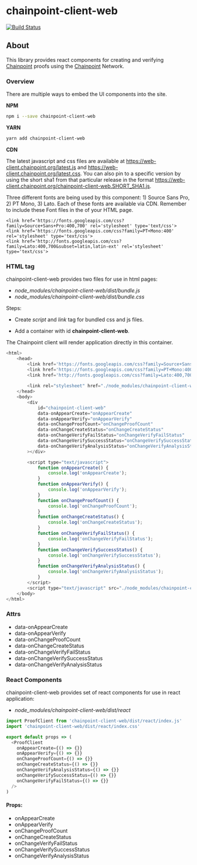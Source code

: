 # chainpoint-client-web

[![Build Status](https://travis-ci.com/chainpoint/chainpoint-client-web.svg?branch=master)](https://travis-ci.com/chainpoint/chainpoint-client-web)

## About

This library provides react components for creating and verifying [Chainpoint](https://chainpoint.org) proofs using the [Chainpoint](https://chainpoint.org) Network.

### Overview

There are multiple ways to embed the UI components into the site.

**NPM**

```bash
npm i --save chainpoint-client-web
```

**YARN**

```bash
yarn add chainpoint-client-web
```

**CDN**

The latest javascript and css files are available at https://web-client.chainpoint.org/latest.js and https://web-client.chainpoint.org/latest.css. You can also pin to a specific version by using the short sha1 from that particular release in the format https://web-client.chainpoint.org/chainpoint-client-web.SHORT_SHA1.js.

Three different fonts are being used by this component: 1) Source Sans Pro, 2) PT Mono, 3) Lato. Each of these fonts are available via CDN. Remember to include these Font files in the <head> of your HTML page.

```
<link href='https://fonts.googleapis.com/css?family=Source+Sans+Pro:400,700' rel='stylesheet' type='text/css'>
<link href='https://fonts.googleapis.com/css?family=PT+Mono:400' rel='stylesheet' type='text/css'>
<link href='http://fonts.googleapis.com/css?family=Lato:400,700&subset=latin,latin-ext' rel='stylesheet' type='text/css'>
```

### HTML tag

chainpoint-client-web provides two files for use in html pages:

- _node_modules/chainpoint-client-web/dist/bundle.js_
- _node_modules/chainpoint-client-web/dist/bundle.css_

Steps:

- Create _script_ and _link_ tag for bundled css and js files.

- Add a container with id **chainpoint-client-web**.

The Chainpoint client will render application directly in this container.

```js
<html>
    <head>
        <link href='https://fonts.googleapis.com/css?family=Source+Sans+Pro:400,700' rel='stylesheet' type='text/css'>
        <link href='https://fonts.googleapis.com/css?family=PT+Mono:400' rel='stylesheet' type='text/css'>
        <link href='http://fonts.googleapis.com/css?family=Lato:400,700&subset=latin,latin-ext' rel='stylesheet' type='text/css'>
        
        <link rel="stylesheet" href="./node_modules/chainpoint-client-web/dist/bundle.css" />
    </head>
    <body>
        <div
            id="chainpoint-client-web"
            data-onAppearCreate="onAppearCreate"
            data-onAppearVerify="onAppearVerify"
            data-onChangeProofCount="onChangeProofCount"
            data-onChangeCreateStatus="onChangeCreateStatus"
            data-onChangeVerifyFailStatus="onChangeVerifyFailStatus"
            data-onChangeVerifySuccessStatus="onChangeVerifySuccessStatus"
            data-onChangeVerifyAnalysisStatus="onChangeVerifyAnalysisStatus"
        ></div>

        <script type="text/javascript">
            function onAppearCreate() {
                console.log('onAppearCreate');
            }
            function onAppearVerify() {
                console.log('onAppearVerify');
            }
            function onChangeProofCount() {
                console.log('onChangeProofCount');
            }
            function onChangeCreateStatus() {
                console.log('onChangeCreateStatus');
            }
            function onChangeVerifyFailStatus() {
                console.log('onChangeVerifyFailStatus');
            }
            function onChangeVerifySuccessStatus() {
                console.log('onChangeVerifySuccessStatus');
            }
            function onChangeVerifyAnalysisStatus() {
                console.log('onChangeVerifyAnalysisStatus');
            }
        </script>
        <script type="text/javascript" src="./node_modules/chainpoint-client-web/dist/bundle.js"></script>
    </body>
</html>
```

### Attrs

- data-onAppearCreate
- data-onAppearVerify
- data-onChangeProofCount
- data-onChangeCreateStatus
- data-onChangeVerifyFailStatus
- data-onChangeVerifySuccessStatus
- data-onChangeVerifyAnalysisStatus

### React Components

chainpoint-client-web provides set of react components for use in react application:

- _node_modules/chainpoint-client-web/dist/react_

```js
import ProofClient from 'chainpoint-client-web/dist/react/index.js'
import 'chainpoint-client-web/dist/react/index.css'

export default props => (
  <ProofClient
    onAppearCreate={() => {}}
    onAppearVerify={() => {}}
    onChangeProofCount={() => {}}
    onChangeCreateStatus={() => {}}
    onChangeVerifyAnalysisStatus={() => {}}
    onChangeVerifySuccessStatus={() => {}}
    onChangeVerifyFailStatus={() => {}}
  />
)
```

#### Props:

- onAppearCreate
- onAppearVerify
- onChangeProofCount
- onChangeCreateStatus
- onChangeVerifyFailStatus
- onChangeVerifySuccessStatus
- onChangeVerifyAnalysisStatus
